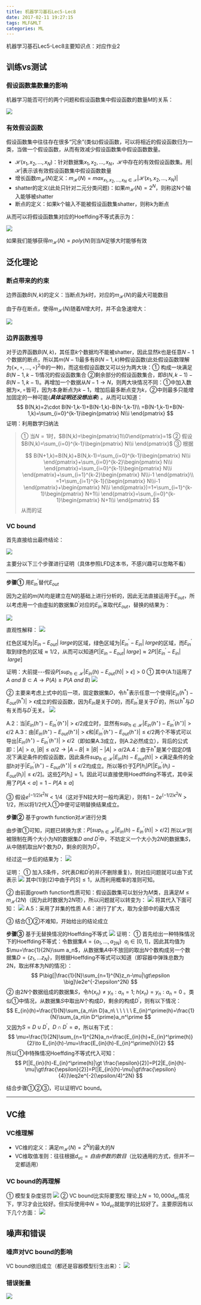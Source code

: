 ```yaml
---
title: 机器学习基石Lec5-Lec8
date: 2017-02-11 19:27:15
tags: MLF&MLT
categories: ML
---
```


机器学习基石Lec5-Lec8主要知识点：对应作业2
<!-- more -->

## 训练vs测试

### 假设函数集数量的影响

机器学习能否可行的两个问题和假设函数集中假设函数的数量$M$的关系：

![](MLF2/pic1.png)

### 有效假设函数

假设函数集中往往存在很多“冗余”(类似)假设函数，可以将相近的假设函数归为一类，当做一个假设函数，从而有效减少假设函数集中假设函数数量。

- $\mathcal{H}(x_1,x_2,...,x_N)$：针对数据集$x_1,x_2,...,x_N$，$\mathcal{H}$中存在的有效假设函数集。用$|\mathcal{H}|$表示该有效假设函数集中假设函数数量
- 增长函数$m_{\mathcal{H}}(N)$定义：$m_{\mathcal{H}}(N)=max_{x_1,x_2,...,x_N\in \mathcal{X}}|\mathcal{H}(x_1,x_2,...,x_N)|$
- shatter的定义(此处只针对二元分类问题)：如果$m_{\mathcal{H}}(N)=2^N$，则称这N个输入能够被shatter
- 断点的定义：如果k个输入不能被假设函数集shatter，则称k为断点

从而可以将假设函数集对应的Hoeffding不等式表示为：

![](MLF2/pic2.png)

如果我们能够获得$m_{\mathcal{H}}(N)=poly(N)$则当$N$足够大时能够有效

## 泛化理论

### 断点带来的约束

边界函数$B(N,k)$的定义：当断点为$k$时，对应的$m_{\mathcal{H}}(N)$的最大可能数目

由于存在断点，使得$m_{\mathcal{H}}(N)$随着$N$增大时，并不会急速增大：

![](MLF2/pic3.png)

### 边界函数推导

对于边界函数$B(N,k)$，其任意$k$个数据均不能被shatter，因此显然$k$也是任意$N-1$个数据的断点，所以其$m(N-1)$最多有$B(N-1,k)$种假设函数(此处假设函数理解为$\{\times,\circ,...,\circ\}^2$中的一种)，而这些假设函数又可以分为两大块：① 构成一块满足$B(N-1,k-1)$情况的假设函数集合 ②剩余部分的假设函数集合，即$B(N, k-1)-B(N-1,k-1)$。再增加一个数据从$N-1\to N$，则两大块情况不同：①中加入数据为$\times, \circ$皆可，因为本身断点为$k-1$，增加后最多断点变为$k$，②中则最多只能增加固定的一种可能(***具体证明还没想出来***) 。从而可以知道：
$$
B(N,k)=2\cdot B(N-1,k-1)+B(N-1,k)-B(N-1,k-1)\\
=B(N-1,k-1)+B(N-1,k)=\sum_{i=0}^{k-1}\begin{pmatrix} N\\i \end{pmatrix}
$$
证明：利用数学归纳法

>① 当$N=1$时，$B(N,k)=\begin{pmatrix}1\\0\end{pmatrix}=1$
>② 假设$B(N,k)=\sum_{i=0}^{k-1}\begin{pmatrix} N\\i \end{pmatrix}$
>③ 根据
>
>$$
>B(N+1,k)=B(N,k)+B(N,k-1)=\sum_{i=0}^{k-1}\begin{pmatrix} N\\i \end{pmatrix}+\sum_{i=0}^{k-2}\begin{pmatrix} N\\i \end{pmatrix}=\sum_{i=0}^{k-1}\begin{pmatrix} N\\i \end{pmatrix}+\sum_{i=1}^{k-2}\begin{pmatrix} N\\i-1 \end{pmatrix}\\
>=1+\sum_{i=1}^{k-1}(\begin{pmatrix} N\\i-1 \end{pmatrix}+\begin{pmatrix} N\\i \end{pmatrix})=1+\sum_{i=1}^{k-1}\begin{pmatrix} N+1\\i \end{pmatrix}=\sum_{i=0}^{k-1}\begin{pmatrix} N+1\\i \end{pmatrix}
>$$
>从而的证

### VC bound

首先直接给出最终结论：

![](MLF2/pic4.png)



主要分以下三个步骤进行证明（具体参照LFD这本书，不感兴趣可以忽略不看）

------

**步骤①** 用$E_{in}^\prime$替代$E_{out}$

因为之前的$m(N)$均是建立在$N$的基础上进行分析的，因此无法直接运用于$E_{out}$，所以考虑用一个由虚拟的数据集$D^\prime$对应的$E_{in}^\prime$来取代$E_{out}$，替换的结果为：

![](MLF2/pic5.png)

直观性解释：
![](MLF2/pic6.png)

红色区域为$|E_{in}-E_{out}|\ large$的区域，绿色区域为$|E_{in}^\prime-E_{in}|\ large$的区域，而$E_{in}^\prime$取到绿色的区域$\approx1/2$，从而可以知道$P[|E_{in}-E_{out}|\ large]\approx2P[|E_{in}^\prime-E_{in}|\ large]$

证明：大前提---假设$P[sup_{h\in\mathcal{H}}|E_{in}(h)-E_{out}(h)|\gt\epsilon]\gt0$
① 其中(A.1)运用了$A\ and\ B\subset A\to P(A)\ge P(A\ and\ B)$
![](MLF2/pic7.png)

② 主要来考虑上式中的后一项，固定数据集$D$，令$h^*$表示任意一个使得$|E_{in}(h^*)-E_{out}(h^*)|\gt \epsilon$成立的假设函数，因为$E_{in}$是关于$D$的，而$E_{in}^\prime$是关于$D^\prime$的，所以$h^*$与$D$有关而与$D^\prime$无关。
![](MLF2/pic8.png)

A.2：当$|E_{in}(h^\star)-E_{in}^\prime(h^\star)|\gt \epsilon/2$成立时，显然有$sup_{h\in\mathcal{H}}|E_{in}(h^\star)-E_{in}^\prime(h^\star)|\gt \epsilon/2$
A.3：由$|E_{in}(h^\star)-E_{out}(h^\star)|\gt \epsilon​$和$|E_{in}^\prime(h^\star)-E_{out}(h^\star)|\le \epsilon/2​$两个不等式可以导出$|E_{in}(h^\star)-E_{in}^\prime(h^\star)|\gt \epsilon/2​$（即如果A.3成立，则A.2必然成立），背后的公式即：$|A|\gt a,\ |B|\le a/2\to |A-B|\ge|B|-|A|\gt a/2​$
A.4：由于$h^*$是某个固定$D$情况下满足条件的假设函数，因此条件$sup_{h\in\mathcal{H}}|E_{in}(h)-E_{out}(h)|\gt\epsilon$满足条件的全部$h$对于$|E_{in}^\prime(h^\star)-E_{out}(h^\star)|\le \epsilon/2$均成立。所以等价于$\sum P[h_i]P[|E_{in}^\prime(h_i)-E_{out}(h_i)|\le \epsilon/2]$。这些$\sum P[h_i]=1$。因此可以直接使用Hoedffding不等式，其中采用了$P[A<a]=1-P[A\ge a]$

③ 假设$e^{(-1/2)\epsilon^2N}\lt 1/4$（这对于N较大时一般均满足），则有$1-2e^{(-1/2)\epsilon^2N}\gt 1/2$，所以将$1/2$代入①中便可证明替换结果成立。



**步骤②** 基于growth function对$\mathcal{H}$进行分类

由步骤①可知，问题已转换为求：$P[sup_{h\in\mathcal{H}}|E_{in}(h)-E_{in}^\prime(h)|\gt \epsilon/2]$
所以$\mathcal{H}$则被限制在两个大小为$N$的数据集$D\ and\ D^\prime$中，不妨定义一个大小为$2N$的数据集$S$，从中随机取出$N$个数为$D$，剩余的则为$D^\prime$。

经过这一步后的结果为：
![](MLF2/pic9.png)

证明：
① 加入$S$条件，$S$代表$D$和$D^\prime$的并(不删除重复)，则对应问题就可以由下式表示
![](MLF2/pic10.png)
其中(1)到(2)中由于$P[S]\le 1$，从而利用概率的准则可知。

② 由前面growth function性质可知：假设函数集可以划分为$M$类，且满足$M\leq m_{\mathcal{H}}(2N)$（因为此时数据为$2N$项），所以问题就可以转变为：
![](MLF2/pic11.png)
将其代入下面可知：
![](MLF2/pic12.png)
A.5：采用了并集的性质
A.6：进行了扩大，取为全部中的最大情况

③ 结合①②不难知，开始给出的结论成立



**步骤③** 基于无替换情况的Hoeffding不等式
![](MLF2/pic13.png)
证明：
① 首先给出一种特殊情况下的Hoeffding不等式：令数据集$A=\{a_1,...,a_{2N}\}\ \ a_i\in[0,1]$，因此其均值为$\mu=\frac{1}{2N}\sum a_n$，从数据集$A$中不放回的取出$N$个数构成另一个数据集$D=\{z_1,...z_{N}\}$，则根据Hoeffding不等式可以知道（即容器中弹珠总数为2N，取出样本为N的情况）：
$$
P\big[|\frac{1}{N}\sum_{n=1}^{N}z_n-\mu|\gt\epsilon \big]\le2e^{-2\epsilon^2N}
$$
② 由$2N$个数据组成的数据集$S$，令$h(x_n)\ne y_n:a_n=1;\ h(x_n)= y_n:a_n=0$ 。类似①中情况，从数据集$S$中取出$N$个构成$D$，剩余的构成$D^\prime$，则有以下情况：
$$
E_{in}(h)=\frac{1}{N}\sum_{a_n\in D}a_n\ \ \ \ \ \ E_{in}^\prime(h)=\frac{1}{N}\sum_{a_n\in D^\prime}a_n^\prime
$$
又因为$S=D\cup D^\prime$，$D\cap D^\prime=\emptyset$，所以有下式：
$$
\mu=\frac{1}{2N}\sum_{n=1}^{2N}a_n=\frac{E_{in}(h)+E_{in}^\prime(h)}{2}\to E_{in}(h)-\mu=\frac{E_{in}(h)-E_{in}^\prime(h)}{2}
$$
所以①中特殊情况Hoeffding不等式代入可知：
$$
P[|E_{in}(h)-E_{in}^\prime(h)|\gt \frac{\epsilon}{2}]=P[2|E_{in}(h)-\mu|\gt\frac{\epsilon}{2}]=P[|E_{in}(h)-\mu|\gt\frac{\epsilon}{4}]\leq2e^{-2(\epsilon/4)^2N}
$$

结合步骤①②③，可以证明VC bound。

------

## VC维

### VC维理解

- VC维的定义：满足$m_{\mathcal{H}}(N)=2^N$的最大的$N$
- VC维取值准则：往往根据$d_{vc}=自由参数的数目$（比较通用的方式，但并不一定都适用）

### VC bound的再理解

① 模型复杂度惩罚
![](MLF2/pic14.png)
② VC bound比实际要宽松
理论上$N=10,000d_{vc}$情况下，学习才会比较好。但实际使用中$N=10d_{vc}$就能学的比较好了。主要原因有以下几个方面：
![](MLF2/pic15.png)

## 噪声和错误

### 噪声对VC bound的影响

VC bound依旧成立（都还是容器模型衍生出来）：
![](MLF2/pic16.png)

### 错误衡量

![](MLF2/pic17.png)





